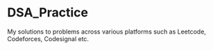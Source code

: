 # DSA_Practice
My solutions to problems across various platforms such as Leetcode, Codeforces, Codesignal etc.
